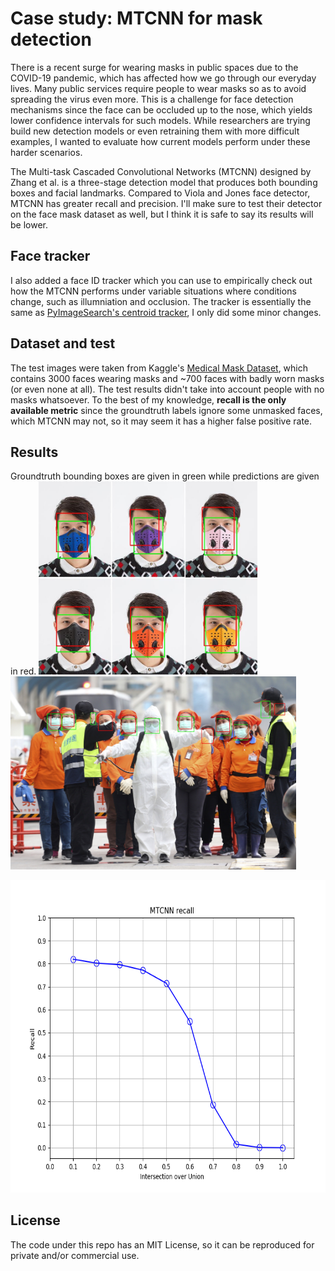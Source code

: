 # Case study: MTCNN for mask detection
There is a recent surge for wearing masks in public spaces due to the COVID-19 pandemic, which has affected how we go through our everyday lives. Many public services require people to wear masks so as to avoid spreading the virus even more. This is a challenge for face detection mechanisms since the face can be occluded up to the nose, which yields lower confidence intervals for such models. While researchers are trying build new detection models or even retraining them with more difficult examples, I wanted to evaluate how current models perform under these harder scenarios.

The Multi-task Cascaded Convolutional Networks (MTCNN) designed by Zhang et al. is a three-stage detection model that produces both bounding boxes and facial landmarks. Compared to Viola and Jones face detector, MTCNN has greater recall and precision. I'll make sure to test their detector on the face mask dataset as well, but I think it is safe to say its results will be lower.

## Face tracker
I also added a face ID tracker which you can use to empirically check out how the MTCNN performs under variable situations where conditions change, such as illumniation and occlusion. The tracker is essentially the same as [PyImageSearch's centroid tracker](https://www.pyimagesearch.com/2018/07/23/simple-object-tracking-with-opencv/), I only did some minor changes.

## Dataset and test
The test images were taken from Kaggle's [Medical Mask Dataset](https://www.kaggle.com/vtech6/medical-masks-dataset), which contains 3000 faces wearing masks and ~700 faces with badly worn masks (or even none at all). The test results didn't take into account people with no masks whatsoever. To the best of my knowledge, **recall is the only available metric** since the groundtruth labels ignore some unmasked faces, which MTCNN may not, so it may seem it has a higher false positive rate.

## Results
Groundtruth bounding boxes are given in green while predictions are given in red.
<img src="test/results/Smog-Mask-PM2-5-Carbon-Filter-Face-Masks-Fog-Dust-Air-Cleaner-anti-pollution-Face-Protector.jpg" alt="Easy example" width="350"/>
<img src="test/results/AP_20039189423521.jpg" alt="Hard example" height="309"/>

<img src="test/results/recall.png" alt="recall as function of IoU" height="500"/>

## License
The code under this repo has an MIT License, so it can be reproduced for private and/or commercial use.
